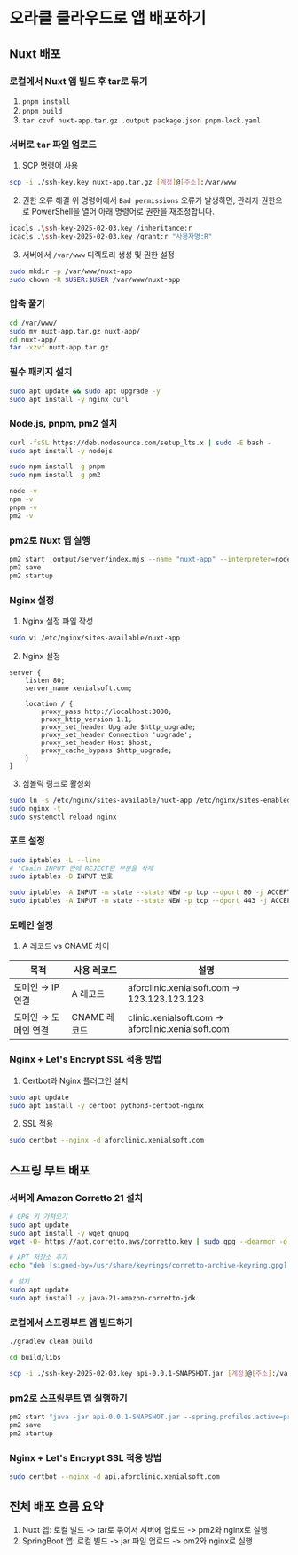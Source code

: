 # 오라클 클라우드로 앱 배포하기

## Nuxt 배포

### 로컬에서 Nuxt 앱 빌드 후 tar로 묶기

1. `pnpm install`
2. `pnpm build`
3. `tar czvf nuxt-app.tar.gz .output package.json pnpm-lock.yaml`

### 서버로 `tar` 파일 업로드

1. SCP 명령어 사용

```bash
scp -i ./ssh-key.key nuxt-app.tar.gz [계정]@[주소]:/var/www
```

2. 권한 오류 해결
위 명령어에서 `Bad permissions` 오류가 발생하면, 관리자 권한으로 PowerShell을 열어 아래 명령어로 권한을 재조정합니다.

```sh
icacls .\ssh-key-2025-02-03.key /inheritance:r
icacls .\ssh-key-2025-02-03.key /grant:r "사용자명:R"
```

3. 서버에서 `/var/www` 디렉토리 생성 및 권한 설정

```bash
sudo mkdir -p /var/www/nuxt-app
sudo chown -R $USER:$USER /var/www/nuxt-app
```

### 압축 풀기

```bash
cd /var/www/
sudo mv nuxt-app.tar.gz nuxt-app/
cd nuxt-app/
tar -xzvf nuxt-app.tar.gz
```

### 필수 패키지 설치

```bash
sudo apt update && sudo apt upgrade -y
sudo apt install -y nginx curl
```

### Node.js, pnpm, pm2 설치

```bash
curl -fsSL https://deb.nodesource.com/setup_lts.x | sudo -E bash -
sudo apt install -y nodejs

sudo npm install -g pnpm
sudo npm install -g pm2

node -v
npm -v
pnpm -v
pm2 -v
```

### pm2로 Nuxt 앱 실행

```bash
pm2 start .output/server/index.mjs --name "nuxt-app" --interpreter=node
pm2 save
pm2 startup
```

### Nginx 설정

1. Nginx 설정 파일 작성

```bash
sudo vi /etc/nginx/sites-available/nuxt-app
```

2. Nginx 설정

```nginx
server {
    listen 80;
    server_name xenialsoft.com;

    location / {
        proxy_pass http://localhost:3000;
        proxy_http_version 1.1;
        proxy_set_header Upgrade $http_upgrade;
        proxy_set_header Connection 'upgrade';
        proxy_set_header Host $host;
        proxy_cache_bypass $http_upgrade;
    }
}
```

3. 심볼릭 링크로 활성화

```bash
sudo ln -s /etc/nginx/sites-available/nuxt-app /etc/nginx/sites-enabled/
sudo nginx -t
sudo systemctl reload nginx
```

### 포트 설정

```bash
sudo iptables -L --line
# 'Chain INPUT'란에 REJECT된 부분을 삭제
sudo iptables -D INPUT 번호

sudo iptables -A INPUT -m state --state NEW -p tcp --dport 80 -j ACCEPT
sudo iptables -A INPUT -m state --state NEW -p tcp --dport 443 -j ACCEPT
```

### 도메인 설정

1. A 레코드 vs CNAME 차이

|목적|사용 레코드|설명|
|--|--|--|
|도메인 → IP 연결|A 레코드|aforclinic.xenialsoft.com → 123.123.123.123|
|도메인 → 도메인 연결|CNAME 레코드|clinic.xenialsoft.com → aforclinic.xenialsoft.com|

### Nginx + Let's Encrypt SSL 적용 방법

1. Certbot과 Nginx 플러그인 설치

```bash
sudo apt update
sudo apt install -y certbot python3-certbot-nginx
```

2. SSL 적용

```bash
sudo certbot --nginx -d aforclinic.xenialsoft.com
```

## 스프링 부트 배포

### 서버에 Amazon Corretto 21 설치

```bash
# GPG 키 가져오기
sudo apt update
sudo apt install -y wget gnupg
wget -O- https://apt.corretto.aws/corretto.key | sudo gpg --dearmor -o /usr/share/keyrings/corretto-archive-keyring.gpg

# APT 저장소 추가
echo "deb [signed-by=/usr/share/keyrings/corretto-archive-keyring.gpg] https://apt.corretto.aws stable main" | sudo tee /etc/apt/sources.list.d/corretto.list

# 설치
sudo apt update
sudo apt install -y java-21-amazon-corretto-jdk
```

### 로컬에서 스프링부트 앱 빌드하기

```sh
./gradlew clean build

cd build/libs

scp -i ./ssh-key-2025-02-03.key api-0.0.1-SNAPSHOT.jar [계정]@[주소]:/var/www
```

### pm2로 스프링부트 앱 실행하기

```bash
pm2 start "java -jar api-0.0.1-SNAPSHOT.jar --spring.profiles.active=production" --name spring-app
pm2 save
pm2 startup
```

### Nginx + Let's Encrypt SSL 적용 방법

```bash
sudo certbot --nginx -d api.aforclinic.xenialsoft.com
```

## 전체 배포 흐름 요약

1. Nuxt 앱: 로컬 빌드 -> tar로 묶어서 서버에 업로드 -> pm2와 nginx로 실행
2. SpringBoot 앱: 로컬 빌드 -> jar 파일 업로드 -> pm2와 nginx로 실행

<!-- 
1. 로컬에서 nuxt 앱을 빌드하여 tar로 묶는다.

    1. pnpm install
    2. pnpm build
    3. tar czvf nuxt-app.tar.gz .output package.json pnpm-lock.yaml

2. scp를 이용해서 서버로 업로드한다.

    1. scp -i ./ssh-key-2025-02-03.key nuxt-app.tar.gz [계정]@[주소]:/var/www
    2. 혹시 아래와 같은 오류가 발생했다면
    ```sh
    Bad permissions. Try removing permissions for user: BUILTIN\\Users (S-1-5-32-545) on file ssh-key-2025-02-03.key.
    @@@@@@@@@@@@@@@@@@@@@@@@@@@@@@@@@@@@@@@@@@@@@@@@@@@@@@@@@@@
    @         WARNING: UNPROTECTED PRIVATE KEY FILE!          @
    @@@@@@@@@@@@@@@@@@@@@@@@@@@@@@@@@@@@@@@@@@@@@@@@@@@@@@@@@@@
    Permissions for './ssh-key-2025-02-03.key' are too open.
    It is required that your private key files are NOT accessible by others.
    This private key will be ignored.
    Load key "./ssh-key-2025-02-03.key": bad permissions
    ubuntu@140.245.77.6: Permission denied (publickey).
    C:\WINDOWS\System32\OpenSSH\scp.exe: Connection closed
    ```

    pwsh를 관리자 권한으로 열어서

    ```sh
    icacls .\ssh-key-2025-02-03.key /inheritance:r
    icacls .\ssh-key-2025-02-03.key /grant:r "mglee:R"
    ```

    를 수행해서 권한을 재조정해주면된다.
    3. 서버에서 /var/www를 만들어서 sudo chown -R $USER:$USER /var/www 도 해주자

3. 업로드된 tar를 압축 풀어준다.
```sh
cd /var/www/
sudo mkdir -p nuxt-app
sudo chown -R $USER:$USER nuxt-app
mv nuxt-app.tar.gz nuxt-app/
cd nuxt-app/
tar -xzvf nuxt-app.tar.gz
```

4. 필수 패키지 설치
```sh
sudo apt update && sudo apt upgrade -y
sudo apt install -y nginx curl git
```

5. Node.js pnpm pm2 설치
```sh
curl -fsSL https://deb.nodesource.com/setup_lts.x | sudo -E bash -
sudo apt install -y nodejs

sudo npm install -g pnpm
sudo npm install -g pm2

node -v
npm -v
pnpm -v
pm2 -v
```

6. pm2로 앱 실행
```sh
pm2 start .output/server/index.mjs --name "nuxt-app" --interpreter=node
pm2 save
pm2 startup
```

7. nginx 설정
```sh
sudo vi /etc/nginx/sites-available/nuxt-app
```

```nginx
server {
    listen 80;
    server_name example.com;

    location / {
        proxy_pass http://localhost:3000;
        proxy_http_version 1.1;
        proxy_set_header Upgrade $http_upgrade;
        proxy_set_header Connection 'upgrade';
        proxy_set_header Host $host;
        proxy_cache_bypass $http_upgrade;
    }
}
```

```sh
sudo ln -s /etc/nginx/sites-available/nuxt-app /etc/nginx/sites-enabled/
sudo nginx -t
sudo systemctl reload nginx
```

8. 포트 설정
```sh
sudo iptables -L --line
# 'Chain INPUT'란에 REJECT된 부분을 삭제
sudo iptables -D INPUT 번호

sudo iptables -A INPUT -m state --state NEW -p tcp --dport 80 -j ACCEPT
sudo iptables -A INPUT -m state --state NEW -p tcp --dport 443 -j ACCEPT
```

9. 도메인 설정

**A 레코드 vs CNAME 차이**
|목적|사용 레코드|설명|
|--|--|--|
|도메인 → IP 연결|A 레코드|aforclinic.xenialsoft.com → 123.123.123.123|
|도메인 → 도메인 연결|CNAME 레코드|clinic.xenialsoft.com → aforclinic.xenialsoft.com|

10. nginx + Let's Encrypt SSL 적용 방법

    1. Certbot과 Nginx 플러그인 설치
    
    ```sh
    sudo apt update
    sudo apt install -y certbot python3-certbot-nginx
    ```

    2. nginx의 서버 블록(server_name) 확인
    ```nginx
    server {
      server_name 원하는 주소
    }
    ```

## spring

1. Amazon Corretto 21 설치

```sh
# GPG 키 가져오기
sudo apt update
sudo apt install -y wget gnupg
wget -O- https://apt.corretto.aws/corretto.key | sudo gpg --dearmor -o /usr/share/keyrings/corretto-archive-keyring.gpg

# APT 저장소 추가
echo "deb [signed-by=/usr/share/keyrings/corretto-archive-keyring.gpg] https://apt.corretto.aws stable main" | sudo tee /etc/apt/sources.list.d/corretto.list

# 설치
sudo apt update
sudo apt install -y java-21-amazon-corretto-jdk
```

2. 로컬에서 스프링부트 앱 빌드하기

```sh
./gradlew clean build

cd build/libs

scp -i ./ssh-key-2025-02-03.key api-0.0.1-SNAPSHOT.jar [계정]@[주소]:/var/www
```

3. 서버에서 pm2로 스프링 부트 실행하기

```sh
pm2 start "java -jar api-0.0.1-SNAPSHOT.jar --spring.profiles.active=production" --name spring-app
pm2 save
pm2 startup
```

4. ssl 적용

```sh
sudo certbot --nginx -d api.aforclinic.xenialsoft.com
``` -->